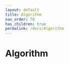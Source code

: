 ```yaml
---
layout: default
title: Algorithm
nav_order: 70
has_children: true
permalink: /docs/Algorithm
---
```


# Algorithm